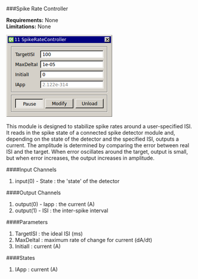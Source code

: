 ###Spike Rate Controller

**Requirements:** None  
**Limitations:** None  

![Module GUI](spike-rate-control.png)

<!--start-->
This module is designed to stabilize spike rates around a user-specified ISI. It reads in the spike state of a connected spike detector module and, depending on the state of the detector and the specified ISI, outputs a current. The amplitude is determined by comparing the error between real ISI and the target. When error oscillates around the target, output is small, but when error increases, the output increases in amplitude. 
<!--end-->

####Input Channels
1. input(0) - State : the 'state' of the detector

####Output Channels
1. output(0) - Iapp : the current (A)
2. output(1) - ISI : the inter-spike interval

####Parameters
1. TargetISI : the ideal ISI (ms)
2. MaxDeltaI : maximum rate of change for current (dA/dt)
3. InitialI : current (A) 

####States
1. IApp : current (A)

